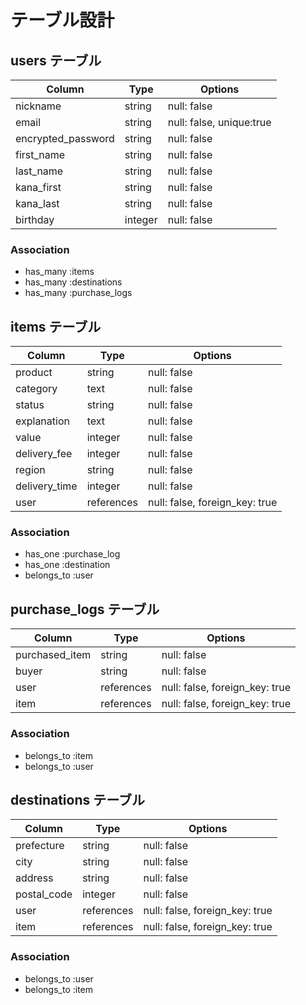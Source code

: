 # テーブル設計

## users テーブル

| Column             | Type    | Options     |
| ------------------ | ------- | ----------- |
| nickname           | string  | null: false |
| email              | string  | null: false, unique:true |
| encrypted_password | string  | null: false |
| first_name         | string  | null: false |
| last_name          | string  | null: false |
| kana_first         | string  | null: false |
| kana_last          | string  | null: false |
| birthday           | integer | null: false |

### Association

- has_many :items
- has_many :destinations
- has_many :purchase_logs

## items テーブル

| Column        | Type       | Options                        |
| ------------- | ---------- | ------------------------------ |
| product       | string     | null: false                    |
| category      | text       | null: false                    |
| status        | string     | null: false                    |
| explanation   | text       | null: false                    |
| value         | integer    | null: false                    |
| delivery_fee  | integer    | null: false                    |
| region        | string     | null: false                    |
| delivery_time | integer    | null: false                    |
| user          | references | null: false, foreign_key: true |

### Association

- has_one :purchase_log
- has_one :destination
- belongs_to :user

## purchase_logs テーブル

| Column         | Type       | Options                        |
| -------------- | ---------- | ------------------------------ |
| purchased_item | string     | null: false                    |
| buyer          | string     | null: false                    |
| user           | references | null: false, foreign_key: true |
| item           | references | null: false, foreign_key: true |

### Association

- belongs_to :item
- belongs_to :user

## destinations テーブル

| Column         | Type       | Options                        |
| -------------- | ---------- | ------------------------------ |
| prefecture     | string     | null: false                    |
| city           | string     | null: false                    |
| address        | string     | null: false                    |
| postal_code    | integer    | null: false                    |
| user           | references | null: false, foreign_key: true |
| item           | references | null: false, foreign_key: true |

### Association

- belongs_to :user
- belongs_to :item